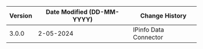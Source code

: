 | **Version** | **Date Modified (DD-MM-YYYY)** | **Change History**                          |
|-------------|--------------------------------|---------------------------------------------|
| 3.0.0       | 2-05-2024                      | IPinfo Data Connector                       |
